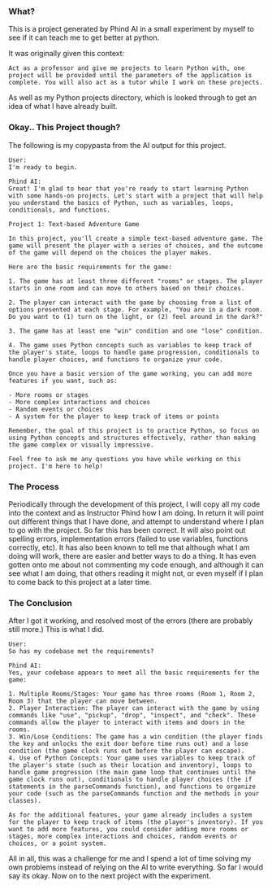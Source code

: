 ### What?
This is a project generated by Phind AI in a small experiment by myself to see if it can teach me to get better at python.

It was originally given this context: 
```
Act as a professor and give me projects to learn Python with, one project will be provided until the parameters of the application is complete. You will also act as a tutor while I work on these projects.
```

As well as my Python projects directory, which is looked through to get an idea of what I have already built.

### Okay.. This Project though?
The following is my copypasta from the AI output for this project.

```
User:
I'm ready to begin.
```

```
Phind AI:
Great! I'm glad to hear that you're ready to start learning Python with some hands-on projects. Let's start with a project that will help you understand the basics of Python, such as variables, loops, conditionals, and functions.

Project 1: Text-based Adventure Game

In this project, you'll create a simple text-based adventure game. The game will present the player with a series of choices, and the outcome of the game will depend on the choices the player makes.

Here are the basic requirements for the game:

1. The game has at least three different "rooms" or stages. The player starts in one room and can move to others based on their choices.

2. The player can interact with the game by choosing from a list of options presented at each stage. For example, "You are in a dark room. Do you want to (1) turn on the light, or (2) feel around in the dark?"

3. The game has at least one "win" condition and one "lose" condition.

4. The game uses Python concepts such as variables to keep track of the player's state, loops to handle game progression, conditionals to handle player choices, and functions to organize your code.

Once you have a basic version of the game working, you can add more features if you want, such as:

- More rooms or stages
- More complex interactions and choices
- Random events or choices
- A system for the player to keep track of items or points

Remember, the goal of this project is to practice Python, so focus on using Python concepts and structures effectively, rather than making the game complex or visually impressive.

Feel free to ask me any questions you have while working on this project. I'm here to help!
```

### The Process
Periodically through the development of this project, I will copy all my code into the context and as Instructor Phind how I am doing. In return it will point out different things that I have done, and attempt to understand where I plan to go with the project. So far this has been correct.
It will also point out spelling errors, implementation errors (failed to use variables, functions correctly, etc). It has also been known to tell me that although what I am doing will work, there are easier and better ways to do a thing. It has even gotten onto me about not commenting my code enough, and although it can see what I am doing, that others reading it might not, or even myself if I plan to come back to this project at a later time.

### The Conclusion
After I got it working, and resolved most of the errors (there are probably still more.) This is what I did.

```
User:
So has my codebase met the requirements?
```

```
Phind AI:
Yes, your codebase appears to meet all the basic requirements for the game:

1. Multiple Rooms/Stages: Your game has three rooms (Room 1, Room 2, Room 3) that the player can move between.
2. Player Interaction: The player can interact with the game by using commands like "use", "pickup", "drop", "inspect", and "check". These commands allow the player to interact with items and doors in the rooms.
3. Win/Lose Conditions: The game has a win condition (the player finds the key and unlocks the exit door before time runs out) and a lose condition (the game clock runs out before the player can escape).
4. Use of Python Concepts: Your game uses variables to keep track of the player's state (such as their location and inventory), loops to handle game progression (the main game loop that continues until the game clock runs out), conditionals to handle player choices (the if statements in the parseCommands function), and functions to organize your code (such as the parseCommands function and the methods in your classes).

As for the additional features, your game already includes a system for the player to keep track of items (the player's inventory). If you want to add more features, you could consider adding more rooms or stages, more complex interactions and choices, random events or choices, or a point system.
```

All in all, this was a challenge for me and I spend a lot of time solving my own problems instead of relying on the AI to write everything.
So far I would say its okay. Now on to the next project with the experiment.